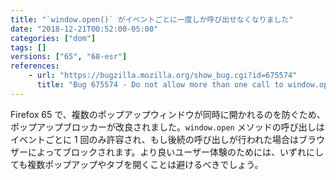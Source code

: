 ```yaml
---
title: "`window.open()` がイベントごとに一度しか呼び出せなくなりました"
date: "2018-12-21T00:52:00-05:00"
categories: ["dom"]
tags: []
versions: ["65", "68-esr"]
references:
    - url: "https://bugzilla.mozilla.org/show_bug.cgi?id=675574"
      title: "Bug 675574 - Do not allow more than one call to window.open() when we allow popups"
---
```

Firefox 65 で、複数のポップアップウィンドウが同時に開かれるのを防ぐため、ポップアップブロッカーが改良されました。`window.open` メソッドの呼び出しはイベントごとに 1 回のみ許容され、もし後続の呼び出しが行われた場合はブラウザーによってブロックされます。より良いユーザー体験のためには、いずれにしても複数ポップアップやタブを開くことは避けるべきでしょう。
